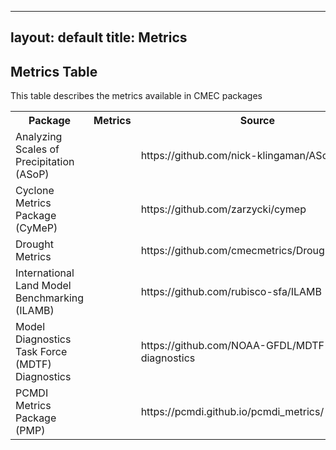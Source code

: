  ---
 layout: default
 title: Metrics
 ---
 
 ## Metrics Table
 
 This table describes the metrics available in CMEC packages
 
 <table>
  <tr>
    <th>Package</th>
    <th>Metrics</th>
    <th>Source</th>
    <th>Documentation</th>
  </tr>
  <tr>
    <td>Analyzing Scales of Precipitation (ASoP)</td>
    <td>  </td>
    <td>https://github.com/nick-klingaman/ASoP</td>
    <td>https://github.com/nick-klingaman/ASoP/blob/master/ASoP_guide.pdf</td>
  </tr>
  <tr>
    <td>Cyclone Metrics Package (CyMeP)</td>
    <td>  </td>
    <td>https://github.com/zarzycki/cymep</td>
    <td>https://github.com/zarzycki/cymep#cymep-cyclone-metrics-package</td>
  </tr>
  <tr>
    <td>Drought Metrics</td>
    <td>   </td>
    <td>https://github.com/cmecmetrics/Drought_Metrics</td>
    <td>https://github.com/cmecmetrics/Drought_Metrics#drought_metrics</td>
  </tr>
  <tr>
    <td>International Land Model Benchmarking (ILAMB)</td>
    <td>   </td>
    <td>https://github.com/rubisco-sfa/ILAMB</td>
    <td>https://www.ilamb.org/doc/</td>
  </tr>
  <tr>
    <td>Model Diagnostics Task Force (MDTF) Diagnostics</td>
    <td>  </td>
    <td>https://github.com/NOAA-GFDL/MDTF-diagnostics</td>
    <td>https://mdtf-diagnostics.readthedocs.io/en/latest/</td>
  </tr>
  <tr>
    <td>PCMDI Metrics Package (PMP)</td>
    <td>  </td>
    <td>https://pcmdi.github.io/pcmdi_metrics/</td>
    <td>https://github.com/PCMDI/pcmdi_metrics</td>
  </tr>
</table> 
